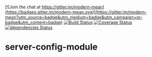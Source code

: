 [![Join the chat at https://gitter.im/modern-mean](https://badges.gitter.im/modern-mean.svg)](https://gitter.im/modern-mean?utm_source=badge&utm_medium=badge&utm_campaign=pr-badge&utm_content=badge)
[![Build Status](https://travis-ci.org/modern-mean/server-config-module.svg?branch=master)](https://travis-ci.org/modern-mean/server-config-module)
[![Coverage Status](https://coveralls.io/repos/github/modern-mean/server-config-module/badge.svg?branch=master)](https://coveralls.io/github/modern-mean/server-config-module?branch=master)
[![dependencies Status](https://david-dm.org/modern-mean/server-config-module/status.svg)](https://david-dm.org/modern-mean/server-config-module)

# server-config-module
